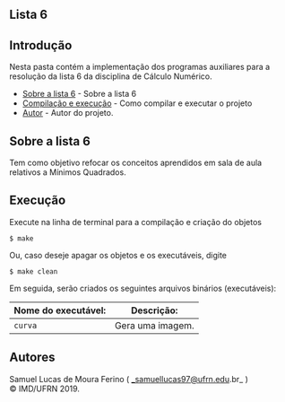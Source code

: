 ## Lista 6

## Introdução  

Nesta pasta contém a implementação dos programas auxiliares para a resolução da lista 6 da disciplina de Cálculo Numérico.


- [Sobre a lista 6](#sobre-a-lista-6) - Sobre a lista 6
- [Compilação e execução](#compilação-e-execução) - Como compilar e executar o projeto
- [Autor](#autor) - Autor do projeto.

## Sobre a lista 6  

Tem como objetivo refocar os conceitos aprendidos em sala de aula relativos a Mínimos Quadrados. 


## Execução  

Execute na linha de terminal para a compilação e criação do objetos

```
$ make
```  
Ou, caso deseje apagar os objetos e os executáveis, digite  

```
$ make clean
```  
Em seguida, serão criados os seguintes arquivos binários (executáveis):

| Nome do executável: | Descrição: | 
| ---------- | ------------- |
|`curva` 	| Gera uma imagem.  
  

## Autores  
Samuel Lucas de Moura Ferino ( _samuellucas97@ufrn.edu.br_ )     
:copyright: IMD/UFRN 2019. 
